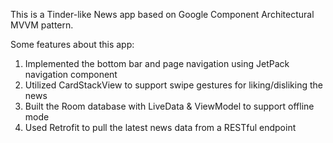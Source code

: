This is a Tinder-like News app based on Google Component Architectural MVVM pattern.

Some features about this app:
1. Implemented the bottom bar and page navigation using JetPack navigation component
2. Utilized CardStackView to support swipe gestures for liking/disliking the news
3. Built the Room database with LiveData & ViewModel to support offline mode
4. Used Retrofit to pull the latest news data from a RESTful endpoint
